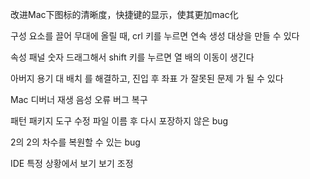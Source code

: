 改进Mac下图标的清晰度，快捷键的显示，使其更加mac化

구성 요소를 끌어 무대에 올릴 때, crl 키를 누르면 연속 생성 대상을 만들 수 있다

속성 패널 숫자 드래그해서 shift 키를 누르면 열 배의 이동이 생긴다

아버지 용기 대 배치 를 해결하고, 진입 후 좌표 가 잘못된 문제 가 될 수 있다

Mac 디버너 재생 음성 오류 버그 복구

패턴 패키지 도구 수정 파일 이름 후 다시 포장하지 않은 bug

2의 2의 차수를 복원할 수 있는 bug

IDE 특정 상황에서 보기 보기 조정